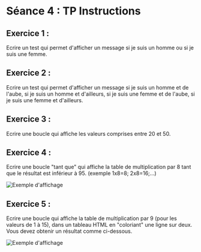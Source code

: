 # Séance 4 : TP Instructions

## **Exercice 1 :** 

Ecrire un test qui permet d'afficher un message si je suis un homme ou si je suis une femme.

## **Exercice 2 :** 

Ecrire un test qui permet d'afficher un message si je suis un homme et de l'aube, si je suis un homme et d'ailleurs, si je suis une femme et de l'aube, si je suis une femme et d'ailleurs.

## **Exercice 3 :** 

Ecrire une boucle qui affiche les valeurs comprises entre 20 et 50.

## **Exercice 4 :** 

Ecrire une boucle "tant que" qui affiche la table de multiplication par 8 tant que le résultat est inférieur à 95. \(exemple 1x8=8; 2x8=16;...\)

![Exemple d&apos;affichage](http://davidannebicque.fr/wp-content/uploads/2018/03/Capture-d’écran-2018-03-30-à-10.18.50-97x300.png)

## **Exercice 5 :** 

Ecrire une boucle qui affiche la table de multiplication par 9 \(pour les valeurs de 1 à 15\), dans un tableau HTML en "coloriant" une ligne sur deux. Vous devez obtenir un résultat comme ci-dessous.

![Exemple d&apos;affichage](http://davidannebicque.fr/wp-content/uploads/2018/03/Capture-d’écran-2018-03-30-à-10.17.49-122x300.png)

